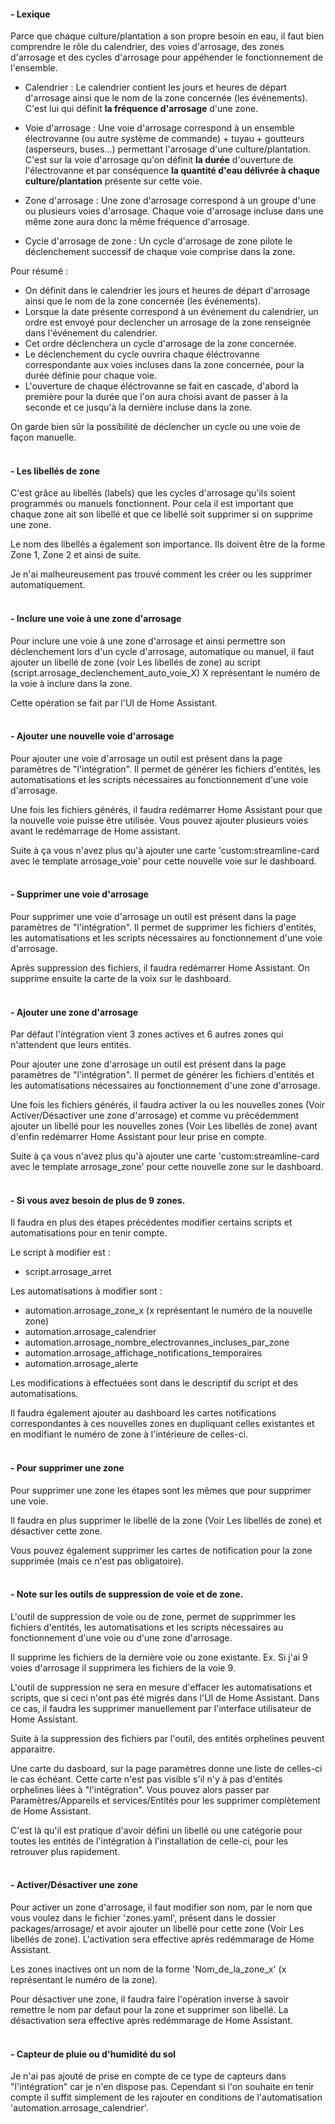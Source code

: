 


#### - Lexique

Parce que chaque culture/plantation a son propre besoin en eau, il faut bien comprendre le rôle du calendrier,  des voies d'arrosage, des zones d'arrosage et des cycles d'arrosage pour appéhender le fonctionnement de l'ensemble.
- Calendrier : Le calendrier contient les jours et heures de départ d'arrosage ainsi que le nom de la zone concernée (les événements). C'est lui qui définit **la fréquence d'arrosage** d'une zone.

- Voie d'arrosage : Une voie d'arrosage correspond à un ensemble électrovanne (ou autre système de commande) + tuyau + goutteurs (asperseurs, buses...) permettant l'arrosage d'une culture/plantation.
C'est sur la voie d'arrosage qu'on définit **la durée** d'ouverture de l'électrovanne et par conséquence **la quantité d'eau délivrée à chaque culture/plantation** présente sur cette voie.

- Zone d'arrosage : Une zone d'arrosage correspond à un groupe d'une ou plusieurs voies d'arrosage. Chaque voie d'arrosage incluse dans une même zone aura donc la même fréquence d'arrosage.

- Cycle d'arrosage de zone : Un cycle d'arrosage de zone pilote le déclenchement successif de chaque voie comprise dans la zone.

Pour résumé :
- On définit dans le calendrier les jours et heures de départ d'arrosage ainsi que le nom de la zone concernée (les événements).
- Lorsque la date présente correspond à un événement du calendrier, un ordre est envoyé pour declencher un arrosage de la zone renseignée dans l'événement du calendrier.
- Cet ordre déclenchera un cycle d'arrosage de la zone concernée.
- Le déclenchement du cycle ouvrira chaque éléctrovanne correspondante aux voies incluses dans la zone concernée, pour la durée définie pour chaque voie.
- L'ouverture de chaque éléctrovanne se fait en cascade, d'abord la première pour la durée que l'on aura choisi avant de passer à la seconde et ce jusqu'à la dernière incluse dans la zone.

On garde bien sûr la possibilité de déclencher un cycle ou une voie de façon manuelle.
<br><br>


#### - Les libellés de zone

C'est grâce au libellés (labels) que les cycles d'arrosage qu'ils soient programmés ou manuels fonctionnent. Pour cela il est important que chaque zone ait son libellé et que ce libellé soit supprimer si on supprime une zone.

Le nom des libellés a également son importance. Ils doivent être de la forme Zone 1, Zone 2 et ainsi de suite. 

Je n'ai malheureusement pas trouvé comment les créer ou les supprimer automatiquement. 
<br><br>


#### - Inclure une voie à une zone d'arrosage

Pour inclure une voie à une zone d'arrosage et ainsi permettre son déclenchement lors d'un cycle d'arrosage, automatique ou manuel, il faut ajouter un libellé de zone (voir Les libellés de zone) au script (script.arrosage_declenchement_auto_voie_X) X représentant le numéro de la voie à inclure dans la zone.

Cette opération se fait par l'UI de Home Assistant.
<br><br>


#### - Ajouter une nouvelle voie d'arrosage

Pour ajouter une voie d'arrosage un outil est présent dans la page paramètres de "l'intégration". Il permet de générer les fichiers d'entités, les automatisations et les scripts nécessaires au fonctionnement d'une voie d'arrosage. 

Une fois les fichiers générés, il faudra redémarrer Home Assistant pour que la nouvelle voie puisse être utilisée. Vous pouvez ajouter plusieurs voies avant le redémarrage de Home assistant.

Suite à ça vous n'avez plus qu'à ajouter une carte 'custom:streamline-card avec le template arrosage_voie' pour cette nouvelle voie sur le dashboard.
<br><br>


#### - Supprimer une voie d'arrosage

Pour supprimer une voie d'arrosage un outil est présent dans la page paramètres de "l'intégration". Il permet de supprimer les fichiers d'entités, les automatisations et les scripts nécessaires au fonctionnement d'une voie d'arrosage.

Après suppression des fichiers, il faudra redémarrer Home Assistant. On supprime ensuite la carte de la voix sur le dashboard.
<br><br>


#### - Ajouter une zone d'arrosage

Par défaut l'intégration vient 3 zones actives et 6 autres zones qui n'attendent que leurs entités.

Pour ajouter une zone d'arrosage un outil est présent dans la page paramètres de "l'intégration". Il permet de générer les fichiers d'entités et les automatisations nécessaires au fonctionnement d'une zone d'arrosage.

Une fois les fichiers générés, il faudra activer la ou les nouvelles zones (Voir Activer/Désactiver une zone d'arrosage) et comme vu précédemment ajouter un libellé pour les nouvelles zones (Voir Les libellés de zone) avant d'enfin redémarrer Home Assistant pour leur prise en compte.

Suite à ça vous n'avez plus qu'à ajouter une carte 'custom:streamline-card avec le template arrosage_zone' pour cette nouvelle zone sur le dashboard.
<br><br>


#### - Si vous avez besoin de plus de 9 zones.

Il faudra en plus des étapes précédentes modifier certains scripts et automatisations pour en tenir compte.

Le script à modifier est :
- script.arrosage_arret

Les automatisations à modifier sont :
- automation.arrosage_zone_x (x représentant le numéro de la nouvelle zone)
- automation.arrosage_calendrier
- automation.arrosage_nombre_electrovannes_incluses_par_zone
- automation.arrosage_affichage_notifications_temporaires
- automation.arrosage_alerte

Les modifications à effectuées sont dans le descriptif du script et des automatisations.

Il faudra également ajouter au dashboard les cartes notifications correspondantes à ces nouvelles zones en dupliquant celles existantes et en modifiant le numéro de zone à l'intérieure de celles-ci.
<br><br>


#### - Pour supprimer une zone 

 Pour supprimer une zone les étapes sont les mêmes que pour supprimer une voie.
 
 Il faudra en plus supprimer le libellé de la zone (Voir Les libellés de zone) et désactiver cette zone.
 
 Vous pouvez également supprimer les cartes de notification pour la zone supprimée (mais ce n'est pas obligatoire).
<br><br>

#### - Note sur les outils de suppression de voie et de zone.

L'outil de suppression de voie ou de zone, permet de supprimmer les fichiers d'entités, les automatisations et les scripts nécessaires au fonctionnement d'une voie ou d'une zone d'arrosage.

Il supprime les fichiers de la dernière voie ou zone existante. Ex. Si j'ai 9 voies d'arrosage il supprimera les fichiers de la voie 9.

L'outil de suppression ne sera en mesure d'effacer les automatisations et scripts, que si ceci n'ont pas été migrés dans l'UI de Home Assistant. Dans ce cas, il faudra les supprimer manuellement par l'interface utilisateur de Home Assistant.

Suite à la suppression des fichiers par l'outil, des entités orphelines peuvent apparaitre.

Une carte du dasboard, sur la page paramètres donne une liste de celles-ci le cas échéant. Cette carte n'est pas visible s'il n'y à pas d'entités orphelines liées à "l'intégration". Vous pouvez alors passer par Paramètres/Appareils et services/Entités pour les supprimer complètement de Home Assistant.

C'est là qu'il est pratique d'avoir défini un libellé ou une catégorie pour toutes les entités de l'intégration à l'installation de celle-ci, pour les retrouver plus rapidement.
<br><br>


#### - Activer/Désactiver une zone

Pour activer un zone d'arrosage, il faut modifier son nom, par le nom que vous voulez dans le fichier 'zones.yaml', présent dans le dossier packages/arrosage/ et avoir ajouter un libellé pour cette zone (Voir Les libellés de zone). L'activation sera effective après redémmarage de Home Assistant.

Les zones inactives ont un nom de la forme 'Nom_de_la_zone_x' (x représentant le numéro de la zone).

Pour désactiver une zone, il faudra faire l'opération inverse à savoir remettre le nom par defaut pour la zone et supprimer son libellé. La désactivation sera effective après redémmarage de Home Assistant.
<br><br>


#### - Capteur de pluie ou d'humidité du sol

Je n'ai pas ajouté de prise en compte de ce type de capteurs dans "l'intégration" car je n'en dispose pas. Cependant si l'on souhaite en tenir compte il suffit simplement de les rajouter en conditions de l'automatisation 'automation.arrosage_calendrier'.






